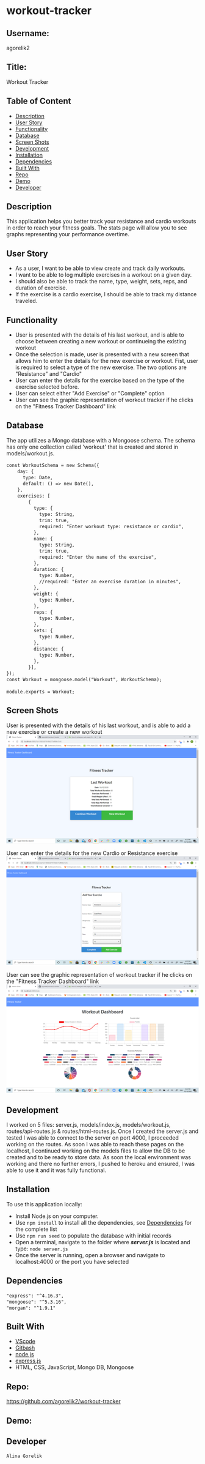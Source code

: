 # workout-tracker

## Username:

agorelik2

## Title:

Workout Tracker

## Table of Content

- [Description](#description)
- [User Story](#user-story)
- [Functionality](#functionality)
- [Database](#database)
- [Screen Shots](#screen-shots)
- [Development](#development)
- [Installation](#installation)
- [Dependencies](#dependencies)
- [Built With](#built-with)
- [Repo](#repo)
- [Demo](#demo)
- [Developer](#developer)

## Description

This application helps you better track your resistance and cardio workouts in order to reach your fitness goals. The stats page will allow you to see graphs representing your performance overtime.

## User Story

- As a user, I want to be able to view create and track daily workouts.
- I want to be able to log multiple exercises in a workout on a given day.
- I should also be able to track the name, type, weight, sets, reps, and duration of exercise.
- If the exercise is a cardio exercise, I should be able to track my distance traveled.

## Functionality

- User is presented with the details of his last workout, and is able to choose between creating a new workout or continueing the existing workout
- Once the selection is made, user is presented with a new screen that allows him to enter the details for the new exercise or workout. Fist, user is required to select a type of the new exercise. The two options are "Resistance" and "Cardio"
- User can enter the details for the exercise based on the type of the exercise selected before.
- User can select either "Add Exercise" or "Complete" option
- User can see the graphic representation of workout tracker if he clicks on the "Fitness Tracker Dashboard" link

## Database

The app utilizes a Mongo database with a Mongoose schema. The schema has only one collection called 'workout' that is created and stored in models/workout.js.

```
const WorkoutSchema = new Schema({
    day: {
      type: Date,
      default: () => new Date(),
    },
    exercises: [
        {
          type: {
            type: String,
            trim: true,
            required: "Enter workout type: resistance or cardio",
          },
          name: {
            type: String,
            trim: true,
            required: "Enter the name of the exercise",
          },
          duration: {
            type: Number,
            //required: "Enter an exercise duration in minutes",
          },
          weight: {
            type: Number,
          },
          reps: {
            type: Number,
          },
          sets: {
            type: Number,
          },
          distance: {
            type: Number,
          },
        }],
});
const Workout = mongoose.model("Workout", WorkoutSchema);

module.exports = Workout;
```

## Screen Shots

User is presented with the details of his last workout, and is able to add a new exercise or create a new workout
![Last Workout](public/assets/images/last_workout.png)

User can enter the details for the new Cardio or Resistance exercise
![Enter Exercise](public/assets/images/enter_exercise.png)

User can see the graphic representation of workout tracker if he clicks on the "Fitness Tracker Dashboard" link
![Enter Exercise](public/assets/images/graphic_stats.png)

## Development

I worked on 5 files: server.js, models/index.js, models/workout.js, routes/api-routes.js & routes/html-routes.js. Once I created the server.js and tested I was able to connect to the server on port 4000, I proceeded working on the routes. As soon I was able to reach these pages on the localhost, I continued working on the models files to allow the DB to be created and to be ready to store data.
As soon the local environment was working and there no further errors, I pushed to heroku and ensured, I was able to use it and it was fully functional.

## Installation

To use this application locally:

- Install Node.js on your computer.
- Use `npm install` to install all the dependencies, see [Dependencies](#dependencies) for the complete list
- Use `npm run seed` to populate the database with initial records
- Open a terminal, navigate to the folder where **_server.js_** is located and type: `node server.js`
- Once the server is running, open a browser and navigate to localhost:4000 or the port you have selected

## Dependencies

    "express": "^4.16.3",
    "mongoose": "^5.3.16",
    "morgan": "^1.9.1"

## Built With

- [VScode](https://code.visualstudio.com/)
- [Gitbash](https://gitforwindows.org/)
- [node.js](https://nodejs.org/en/)
- [express.js](https://expressjs.com/)
- HTML, CSS, JavaScript, Mongo DB, Mongoose

## Repo:

https://github.com/agorelik2/workout-tracker

## Demo:

## Developer

    Alina Gorelik
